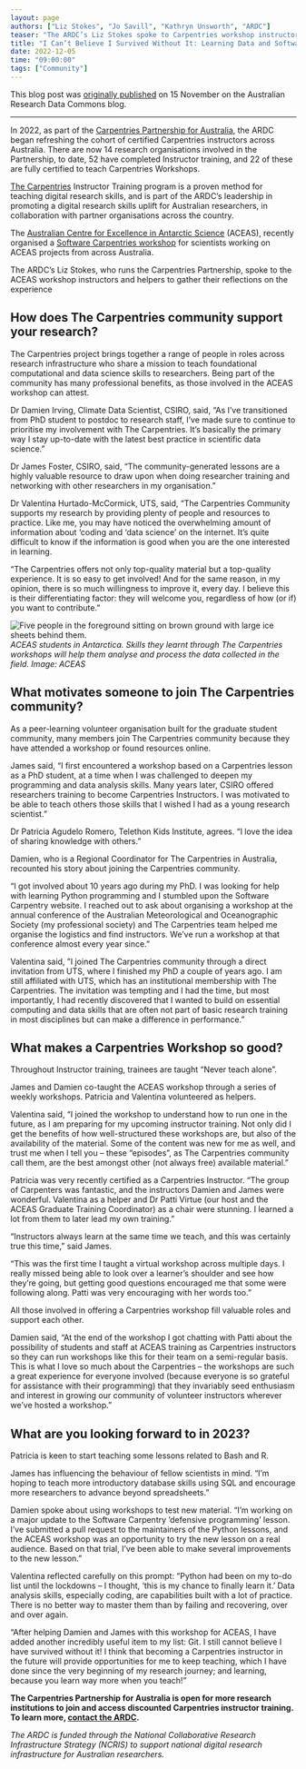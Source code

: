 ```yaml
---
layout: page
authors: ["Liz Stokes", "Jo Savill", "Kathryn Unsworth", "ARDC"]
teaser: "The ARDC’s Liz Stokes spoke to Carpentries workshop instructors and helpers about their reflections on running a workshop on data and software skills with ACEAS scientists."
title: "I Can’t Believe I Survived Without It: Learning Data and Software Skills with The Carpentries"
date: 2022-12-05
time: "09:00:00"
tags: ["Community"]
---
```


This blog post was [originally published](https://ardc.edu.au/article/i-cant-believe-i-survived-without-it-learning-data-and-software-skills-with-the-carpentries/) on 15 November on the Australian Research Data Commons blog.

<hr>

In 2022, as part of the [Carpentries Partnership for Australia](https://ardc.edu.au/article/carpentries-partnership-for-australia-to-uplift-digital-research-skills/), the ARDC began refreshing the cohort of certified Carpentries instructors across Australia. There are now 14 research organisations involved in the Partnership, to date, 52 have completed Instructor training, and 22 of these are fully certified to teach Carpentries Workshops.

[The Carpentries](https://carpentries.org/) Instructor Training program is a proven method for teaching digital research skills, and is part of the ARDC’s leadership in promoting a digital research skills uplift for Australian researchers, in collaboration with partner organisations across the country.

The [Australian Centre for Excellence in Antarctic Science](https://antarctic.org.au/) (ACEAS), recently organised a [Software Carpentries workshop](https://damienirving.github.io/2022-10-11-aceas-online/) for scientists working on ACEAS projects from across Australia.

The ARDC’s Liz Stokes, who runs the Carpentries Partnership, spoke to the ACEAS workshop instructors and helpers to gather their reflections on the experience

## How does The Carpentries community support your research?
The Carpentries project brings together a range of people in roles across research infrastructure who share a mission to teach foundational computational and data science skills to researchers. Being part of the community has many professional benefits, as those involved in the ACEAS workshop can attest.

Dr Damien Irving, Climate Data Scientist, CSIRO, said, “As I’ve transitioned from PhD student to postdoc to research staff, I’ve made sure to continue to prioritise my involvement with The Carpentries. It’s basically the primary way I stay up-to-date with the latest best practice in scientific data science.”

Dr James Foster, CSIRO, said, “The community-generated lessons are a highly valuable resource to draw upon when doing researcher training and networking with other researchers in my organisation.”

Dr Valentina Hurtado-McCormick, UTS, said, “The Carpentries Community supports my research by providing plenty of people and resources to practice. Like me, you may have noticed the overwhelming amount of information about ‘coding and ‘data science’ on the internet. It’s quite difficult to know if the information is good when you are the one interested in learning.

“The Carpentries offers not only top-quality material but a top-quality experience. It is so easy to get involved! And for the same reason, in my opinion, there is so much willingness to improve it, every day. I believe this is their differentiating factor: they will welcome you, regardless of how (or if) you want to contribute.”

![Five people in the foreground sitting on brown ground with large ice sheets behind them.](/blog/2022/12/ACEAS-students-in-the-field.jpeg)*ACEAS students in Antarctica. Skills they learnt through The Carpentries workshops will help them analyse and process the data collected in the field. Image: ACEAS*

## What motivates someone to join The Carpentries community?
As a peer-learning volunteer organisation built for the graduate student community, many members join The Carpentries community because they have attended a workshop or found resources online.

James said, “I first encountered a workshop based on a Carpentries lesson as a PhD student, at a time when I was challenged to deepen my programming and data analysis skills. Many years later, CSIRO offered researchers training to become Carpentries Instructors. I was motivated to be able to teach others those skills that I wished I had as a young research scientist.”

Dr Patricia Agudelo Romero, Telethon Kids Institute, agrees. “I love the idea of sharing knowledge with others.”

Damien, who is a Regional Coordinator for The Carpentries in Australia, recounted his story about joining the Carpentries community.

“I got involved about 10 years ago during my PhD. I was looking for help with learning Python programming and I stumbled upon the Software Carpentry website. I reached out to ask about organising a workshop at the annual conference of the Australian Meteorological and Oceanographic Society (my professional society) and The Carpentries team helped me organise the logistics and find instructors. We’ve run a workshop at that conference almost every year since.”

Valentina said, ”I joined The Carpentries community through a direct invitation from UTS, where I finished my PhD a couple of years ago. I am still affiliated with UTS, which has an institutional membership with The Carpentries. The invitation was tempting and I had the time, but most importantly, I had recently discovered that I wanted to build on essential computing and data skills that are often not part of basic research training in most disciplines but can make a difference in performance.”

## What makes a Carpentries Workshop so good?
Throughout Instructor training, trainees are taught “Never teach alone”.

James and Damien co-taught the ACEAS workshop through a series of weekly workshops. Patricia and Valentina volunteered as helpers.

Valentina said, “I joined the workshop to understand how to run one in the future, as I am preparing for my upcoming instructor training. Not only did I get the benefits of how well-structured these workshops are, but also of the availability of the material. Some of the content was new for me as well, and trust me when I tell you – these “episodes”, as The Carpentries community call them, are the best amongst other (not always free) available material.”

Patricia was very recently certified as a Carpentries Instructor. “The group of Carpenters was fantastic, and the instructors Damien and James were wonderful. Valentina as a helper and Dr Patti Virtue (our host and the ACEAS Graduate Training Coordinator) as a chair were stunning. I learned a lot from them to later lead my own training.”

“Instructors always learn at the same time we teach, and this was certainly true this time,” said James.

“This was the first time I taught a virtual workshop across multiple days. I really missed being able to look over a learner’s shoulder and see how they’re going, but getting good questions encouraged me that some were following along. Patti was very encouraging with her words too.”

All those involved in offering a Carpentries workshop fill valuable roles and support each other.

Damien said, “At the end of the workshop I got chatting with Patti about the possibility of students and staff at ACEAS training as Carpentries instructors so they can run workshops like this for their team on a semi-regular basis. This is what I love so much about the Carpentries – the workshops are such a great experience for everyone involved (because everyone is so grateful for assistance with their programming) that they invariably seed enthusiasm and interest in growing our community of volunteer instructors wherever we’ve hosted a workshop.”

## What are you looking forward to in 2023?
Patricia is keen to start teaching some lessons related to Bash and R.

James has influencing the behaviour of fellow scientists in mind. “I’m hoping to teach more introductory database skills using SQL and encourage more researchers to advance beyond spreadsheets.”

Damien spoke about using workshops to test new material. “I’m working on a major update to the Software Carpentry ’defensive programming’ lesson. I’ve submitted a pull request to the maintainers of the Python lessons, and the ACEAS workshop was an opportunity to try the new lesson on a real audience. Based on that trial, I’ve been able to make several improvements to the new lesson.”

Valentina reflected carefully on this prompt: “Python had been on my to-do list until the lockdowns – I thought, ‘this is my chance to finally learn it.’ Data analysis skills, especially coding, are capabilities built with a lot of practice. There is no better way to master them than by failing and recovering, over and over again.

“After helping Damien and James with this workshop for ACEAS, I have added another incredibly useful item to my list: Git. I still cannot believe I have survived without it! I think that becoming a Carpentries instructor in the future will provide opportunities for me to keep teaching, which  I have done since the very beginning of my research journey; and learning, because you learn way more when you teach!”

**The Carpentries Partnership for Australia is open for more research institutions to join and access discounted Carpentries instructor training. To learn more, [contact the ARDC](https://ardc.com.au/contact-us/).**

*The ARDC is funded through the National Collaborative Research Infrastructure Strategy (NCRIS) to support national digital research infrastructure for Australian researchers.*
